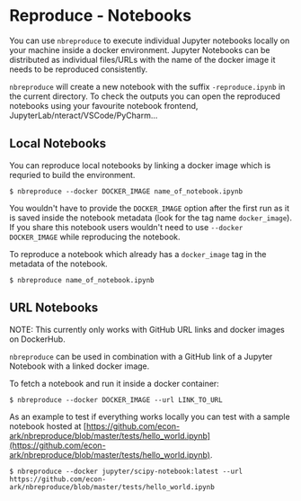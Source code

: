 # Reproduce - Notebooks

You can use `nbreproduce` to execute individual Jupyter notebooks locally on your machine inside a docker environment. Jupyter Notebooks can be distributed as individual files/URLs with the name of the docker image it needs to be reproduced consistently.

`nbreproduce` will create a new notebook with the suffix `-reproduce.ipynb` in the current directory. To check the outputs you can open the reproduced notebooks using your favourite notebook frontend, JupyterLab/nteract/VSCode/PyCharm...

## Local Notebooks

You can reproduce local notebooks by linking a docker image which is requried to build the environment.

```
$ nbreproduce --docker DOCKER_IMAGE name_of_notebook.ipynb
```

You wouldn't have to provide the `DOCKER_IMAGE` option after the first run as it is saved inside the notebook metadata (look for the tag name `docker_image`). If you share this notebook users wouldn't need to use `--docker DOCKER_IMAGE` while reproducing the notebook.

To reproduce a notebook which already has a `docker_image` tag in the metadata of the notebook.
```
$ nbreproduce name_of_notebook.ipynb
```


## URL Notebooks

NOTE: This currently only works with GitHub URL links and docker images on DockerHub.

`nbreproduce` can be used in combination with a GitHub link of a Jupyter Notebook with a linked docker image.

To fetch a notebook and run it inside a docker container:
```
$ nbreproduce --docker DOCKER_IMAGE --url LINK_TO_URL
```

As an example to test if everything works locally you can test with a sample notebook hosted at [https://github.com/econ-ark/nbreproduce/blob/master/tests/hello_world.ipynb](https://github.com/econ-ark/nbreproduce/blob/master/tests/hello_world.ipynb).
```
$ nbreproduce --docker jupyter/scipy-notebook:latest --url https://github.com/econ-ark/nbreproduce/blob/master/tests/hello_world.ipynb
```
